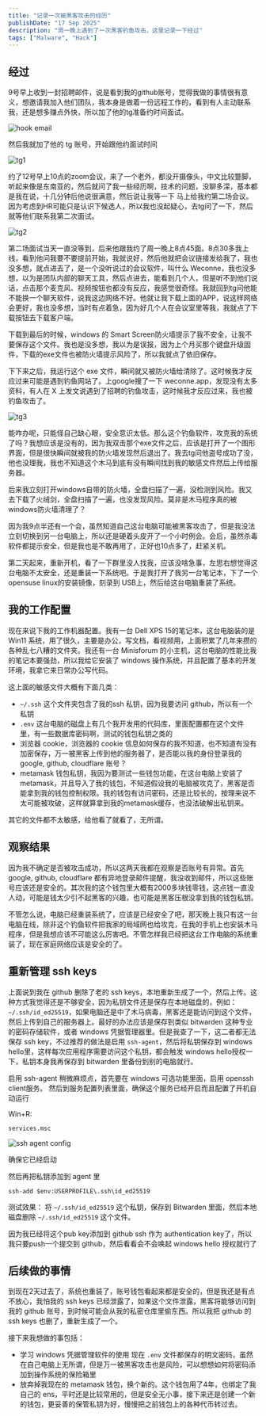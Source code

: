 ```yaml
---
title: "记录一次被黑客攻击的经历"
publishDate: "17 Sep 2025"
description: "周一晚上遇到了一次黑客钓鱼攻击，这里记录一下经过"
tags: ["Malware", "Hack"]
---
```


## 经过

9号早上收到一封招聘邮件，说是看到我的github账号，觉得我做的事情很有意义，想邀请我加入他们团队，我本身是做着一份远程工作的，看到有人主动联系我，还是想多赚点外快，所以加了他的tg准备约时间面试。

![hook email](./hook-email.png)

然后我就加了他的 tg 账号，开始跟他约面试时间

![tg1](./tg-1.png)

约了12号早上10点的zoom会议，来了一个老外，都没开摄像头，中文比较蹩脚，听起来像是东南亚的，然后就问了我一些经历啊，技术的问题，没聊多深，基本都是我在说，十几分钟后他说很满意，然后说让我等一下
马上给我约第二场会议。因为考虑到HR可能只是认识下候选人，所以我也没起疑心，去tg问了一下，然后就等他们联系我第二次面试。

![tg2](./tg-2.png)

第二场面试当天一直没等到，后来他跟我约了周一晚上8点45面。8点30多我上线，看到他问我要不要提前开始，我就说好，然后他就把会议链接发给我了，我也没多想，就点进去了，是一个没听说过的会议软件，叫什么 Weconne，我也没多想，以为是团队内部的聊天工具，然后点进去，能看到几个人，但是听不到他们说话，点击那个麦克风、视频按钮也都没有反应，我感觉很奇怪。我就回到tg问他能不能换一个聊天软件，说我这边网络不好。他就让我下载上面的APP，说这样网络会更好，我也没多想，当时有点着急，因为好几个人在会议室里等我，我就点了下载按钮去下载客户端。

下载到最后的时候，windows 的 Smart Screen防火墙提示了我不安全，让我不要保存这个文件。我也是没多想，我以为是误报，因为上个月买那个键盘升级固件，下载的exe文件也被防火墙提示风险了，所以我就点了依旧保存。

下下来之后，我运行这个 exe 文件，瞬间就又被防火墙给清除了。这时候我才反应过来可能是遇到钓鱼网站了。上google搜了一下 weconne.app，发现没有太多资料，有人在 X 上发文说遇到了招聘的钓鱼攻击，这时候我才反应过来，我也被钓鱼攻击了。

![tg3](./tg-3.png)

能咋办呢，只能怪自己缺心眼，安全意识太低。那么这个钓鱼软件，攻克我的系统了吗？我想应该是没有的，因为我双击那个exe文件之后，应该是打开了一个图形界面，但是很快瞬间就被我的防火墙发现然后退出了。我去tg问他盗号成功了没，他也没理我，我也不知道这个木马到底有没有瞬间找到我的敏感文件然后上传给服务器。

后来我立刻打开windows自带的防火墙，全盘扫描了一遍，没检测到风险。我又去下载了火绒剑，全盘扫描了一遍，也没发现风险。莫非是木马程序真的被windows防火墙清理了？

因为我9点半还有一个会，虽然知道自己这台电脑可能被黑客攻击了，但是我没法立刻切换到另一台电脑上，所以还是硬着头皮开了一个小时例会。会后，虽然杀毒软件都提示安全，但是我也是不敢再用了，正好也10点多了，赶紧关机。

第二天起来，重新开机，看了一下群里没人找我，应该没啥急事，左思右想觉得这台电脑不太安全，还是重装一下系统吧。于是我打开了我另一台笔记本，下了一个 opensuse linux的安装镜像，刻录到 USB上，然后给这台电脑重装了系统。

## 我的工作配置

现在来说下我的工作机器配置。我有一台 Dell XPS 15的笔记本，这台电脑装的是 Win11 系统，用了很久，主要是办公，写文档，看视频用，上面积累了几年来攒的各种乱七八糟的文件夹。我还有一台 Minisforum 的小主机，这台电脑的性能比我的笔记本要强劲，所以我给它安装了 windows 操作系统，并且配置了基本的开发环境，我拿它来日常办公写代码。

这上面的敏感文件大概有下面几类：

- `~/.ssh` 这个文件夹包含了我的ssh 私钥，因为我要访问 github，所以有一个私钥
- `.env` 这台电脑的磁盘上有几个我开发用的代码库，里面配置都在这个文件里，有一些数据库密码啊，测试的钱包私钥之类的
- 浏览器 cookie，浏览器的 cookie 信息如何保存的我不知道，也不知道有没有加密保存，万一被黑客上传到他的服务器了，是否能以我的身份登录我的 google, github, cloudflare 账号？
- metamask 钱包私钥，我因为要测试一些钱包功能，在这台电脑上安装了metamask，并且导入了我的钱包，不知道假设我的电脑被攻克了，黑客是否能拿到我的钱包控制权限。我的钱包有访问密码，还是比较长的，按理来说不太可能被攻破，这样就算拿到我的metamask缓存，也没法破解出私钥来。

其它的文件都不太敏感，给他看了就看了，无所谓。

## 观察结果

因为我不确定是否被攻击成功，所以这两天我都在观察是否账号有异常。首先 google, github, cloudflare 都有异地登录邮件提醒，我没收到邮件，所以这些账号应该还是安全的。其次我的这个钱包里大概有2000多块钱零钱，这点钱一直没人动，可能是钱太少引不起黑客的兴趣，也可能是黑客压根没拿到我的钱包私钥。

不管怎么说，电脑已经重装系统了，应该是已经安全了吧，那天晚上我只有这一台电脑在线，除非这个钓鱼软件把我家的局域网也给攻克，在我的手机上也安装木马程序，但是我想应该不可能这么厉害吧。不管怎样我已经把这台工作电脑的系统重装了，现在家庭网络应该是安全的了。

## 重新管理 ssh keys
上面说到我在 github 删除了老的 ssh keys，本地重新生成了一个，然后上传。这种方式我觉得还是不够安全，因为私钥文件还是保存在本地磁盘的，例如：`~/.ssh/id_ed25519`，如果电脑还是中了木马病毒，黑客还是能访问到这个文件，然后上传到自己的服务器上。最好的办法应该是保存到类似 bitwarden 这种专业的密码存储软件，或者 windows 凭据管理器里。但是我查了一下，这二者都无法保存 ssh key，不过推荐的做法是启用 `ssh-agent`，然后将私钥保存到 windows hello里，这样每次应用程序需要访问这个私钥，都会触发 windows hello授权一下，私钥本身我再保存到 bitwarden 里备份到别的电脑就行。

启用 ssh-agent 稍微麻烦点，首先要在 windows 可选功能里面，启用 openssh client服务。
然后到服务配置列表里面，确保这个服务已经开启而且配置了开机自动运行

Win+R:

```
services.msc
```

![ssh agent config](./ssh-agent-config.png)

确保它已经启动

然后再把私钥添加到 agent 里

```shell
ssh-add $env:USERPROFILE\.ssh\id_ed25519
```

测试效果：
将 `~/.ssh/id_ed25519` 这个私钥，保存到 Bitwarden 里面，然后本地磁盘删除 `~/.ssh/id_ed25519` 这个文件。

因为我已经将这个pub key添加到 github ssh 作为 authentication key了，所以我只要push一个提交到 github，然后看看会不会唤起 windows hello 授权就行了



## 后续做的事情

到现在2天过去了，系统也重装了，账号钱包看起来都是安全的，但是我还是有点不放心，我怕我的 ssh keys 已经泄露了，如果这个文件泄露，黑客将能够访问到我的 github 账号，到时候可能会从我的私密仓库里偷东西。所以我把 github 的 ssh keys 也删了，重新生成了一个。

接下来我想做的事包括：

- 学习 windows 凭据管理软件的使用
    现在 `.env` 文件都保存的明文密码，虽然在自己电脑上无所谓，但是万一被黑客攻击也是风险，可以想想如何将密码添加到操作系统的保险箱里
- 放弃掉我现在的 metamask 钱包，换个新的。这个钱包用了4年，也绑定了我自己的 ens，平时还是比较常用的，但是安全无小事，接下来还是创建一个新的钱包，更妥善的保管私钥为好，慢慢把之前钱包上的各种代币转过去。
